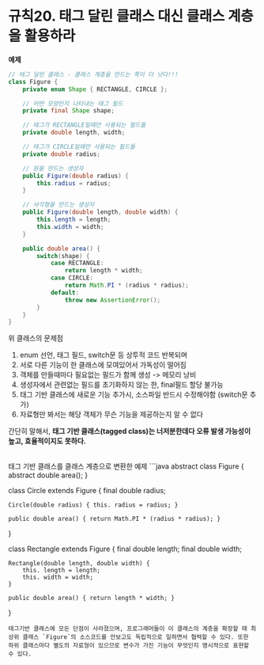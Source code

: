 # 규칙20. 태그 달린 클래스 대신 클래스 계층을 활용하라

**예제**
```java
// 태그 달린 클래스 - 클래스 계층을 만드는 쪽이 더 낫다!!!
class Figure {
    private enum Shape { RECTANGLE, CIRCLE };

    // 어떤 모양인지 나타내는 태그 필드
    private final Shape shape;

    // 태그가 RECTANGLE일때만 사용되는 필드들
    private double length, width;

    // 태그가 CIRCLE일때만 사용되는 필드들
    private double radius;

    // 원을 만드는 생성자
    public Figure(double radius) {
        this.radius = radius;
    }

    // 사각형을 만드는 생성자
    public Figure(double length, double width) {
        this.length = length;
        this.width = width;
    }

    public double area() {
        switch(shape) {
            case RECTANGLE:
                return length * width;
            case CIRCLE:
                return Math.PI * (radius * radius);
            default:
                throw new AssertionError();
        }
    }
}
```

위 클래스의 문제점

1. enum 선언, 태그 필드, switch문 등 상투적 코드 반복되며
2. 서로 다른 기능이 한 클래스에 모여있어서 가독성이 떨어짐
3. 객체를 만들때마다 필요없는 필드가 함께 생성 -> 메모리 낭비
4. 생성자에서 관련없는 필드를 초기화하지 않는 한, final필드 할당 불가능
5. 태그 기반 클래스에 새로운 기능 추가시, 소스파일 반드시 수정해야함 (switch문 추가)
6. 자료형만 봐서는 해당 객체가 무슨 기능을 제공하는지 알 수 없다

간단히 말해서, **태그 기반 클래스(tagged class)는 너저분한데다 오류 발생 가능성이 높고, 효율적이지도 못하다.**

</br>
태그 기반 클래스를 클래스 계층으로 변환한 예제
```java
abstract class Figure {
  abstract double area();
}

class Circle extends Figure {
    final double radius;

    Circle(double radius) { this. radius = radius; }

    public double area() { return Math.PI * (radius * radius); }
}

class Rectangle extends Figure {
    final double length;
    final double width;

    Rectangle(double length, double width) {
        this. length = length;
        this. width = width;
    }

    public double area() { return length * width; }
}
```
태그기반 클래스에 모든 단점이 사라졌으며, 프로그래머들이 이 클래스의 계층을 확장할 때 최상위 클래스 `Figure`의 소스코드를 안보고도 독립적으로 일하면서 협력할 수 있다. 또한 하위 클래스마다 별도의 자료형이 있으므로 변수가 가진 기능이 무엇인지 명시적으로 표현할 수 있다.
